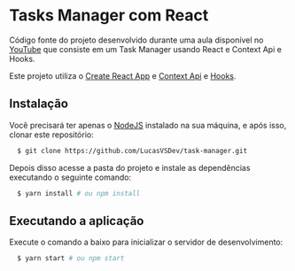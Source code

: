 # Tasks Manager com React

Código fonte do projeto desenvolvido durante uma aula disponível no [YouTube](https://youtu.be/fqup-BL3VjI) que consiste em um Task Manager usando React e Context Api e Hooks.

Este projeto utiliza o [Create React App](https://github.com/facebook/create-react-app) e [Context Api](https://pt-br.reactjs.org/docs/context.html) e [Hooks](https://pt-br.reactjs.org/docs/hooks-intro.html).

## Instalação

Você precisará ter apenas o [NodeJS](https://nodejs.org) instalado na sua máquina, e após isso, clonar este repositório:
```sh
  $ git clone https://github.com/LucasVSDev/task-manager.git
```

Depois disso acesse a pasta do projeto e instale as dependências executando o seguinte comando:
```sh
  $ yarn install # ou npm install
```

## Executando a aplicação

Execute o comando a baixo para inicializar o servidor de desenvolvimento:
```sh
  $ yarn start # ou npm start
```
